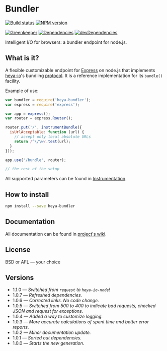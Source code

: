 # Bundler

[![Build status][travis-image]][travis-url]
[![NPM version][npm-image]][npm-url]

[![Greenkeeper][greenkeeper-image]][greenkeeper-url]
[![Dependencies][deps-image]][deps-url]
[![devDependencies][dev-deps-image]][dev-deps-url]

Intelligent I/O for browsers: a bundler endpoint for node.js.

## What is it?

A flexible customizable endpoint for [Express](http://expressjs.com/) on node.js that implements [heya-io](https://github.com/heya/io)'s bundling [protocol](https://github.com/heya/bundler/wiki/Protocol). It is a reference implementation for its `bundle()` facility.

Example of use:

```js
var bundler = require('heya-bundler');
var express = require('express');

var app = express();
var router = express.Router();

router.put('/', instrumentBundle({
  isUrlAcceptable: function (url) {
    // accept only local absolute URLs
    return /^\/\w/.test(url);
  }
}));

app.use('/bundle', router);

// the rest of the setup
```

All supported parameters can be found in [Instrumentation](https://github.com/heya/bundler/wiki/Instrumentation).

## How to install

```sh
npm install --save heya-bundler
```

## Documentation

All documentation can be found in [project's wiki](https://github.com/heya/bundler/wiki).

## License

BSD or AFL &mdash; your choice

## Versions

- 1.1.0 &mdash; *Switched from `request` to `heya-io-node`!*
- 1.0.7 &mdash; *Refreshed dependencies.*
- 1.0.6 &mdash; *Corrected links. No code change.*
- 1.0.5 &mdash; *Switched from 500 to 400 to indicate bad requests, checked JSON and request for exceptions.*
- 1.0.4 &mdash; *Added a way to customize logging.*
- 1.0.3 &mdash; *More accurate calculations of spent time and better error reports.*
- 1.0.2 &mdash; *Minor documentation update.*
- 1.0.1 &mdash; *Sorted out dependencies.*
- 1.0.0 &mdash; *Starts the new generation.*


[npm-image]:         https://img.shields.io/npm/v/heya-bundler.svg
[npm-url]:           https://npmjs.org/package/heya-bundler
[deps-image]:        https://img.shields.io/david/heya/bundler.svg
[deps-url]:          https://david-dm.org/heya/bundler
[dev-deps-image]:    https://img.shields.io/david/dev/heya/bundler.svg
[dev-deps-url]:      https://david-dm.org/heya/bundler?type=dev
[travis-image]:      https://img.shields.io/travis/heya/bundler.svg
[travis-url]:        https://travis-ci.org/heya/bundler
[greenkeeper-image]: https://badges.greenkeeper.io/heya/bundler.svg
[greenkeeper-url]:   https://greenkeeper.io/
